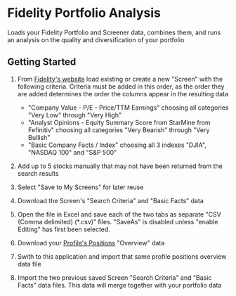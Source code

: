 # Fidelity Portfolio Analysis

Loads your Fidelity Portfolio and Screener data, combines them, and runs an analysis on the quality and diversification of your portfolio

## Getting Started

1. From [Fidelity's website](https://research2.fidelity.com/fidelity/screeners/commonstock/landing.asp?) load existing or create a new "Screen" with the following criteria.  Criteria must be added in this order, as the order they are added determines the order the columns appear in the resulting data
   * "Company Value - P/E - Price/TTM Earnings" choosing all categories "Very Low" through "Very High"
   * "Analyst Opinions - Equity Summary Score from StarMine from Fefinitiv" choosing all categories "Very Bearish" through "Very Bullish"
   * "Basic Company Facts / Index" choosing all 3 indexes "DJIA", "NASDAQ 100" and "S&P 500"

2. Add up to 5 stocks manually that may not have been returned from the search results

3. Select "Save to My Screens" for later reuse

4. Download the Screen's "Search Criteria" and "Basic Facts" data

5. Open the file in Excel and save each of the two tabs as separate "CSV (Comma delimited) (*.csv)" files.  "SaveAs" is disabled unless "enable Editing" has first been selected.

6. Download your [Profile's Positions](https://oltx.fidelity.com/ftgw/fbc/oftop/portfolio#positions) "Overview" data

7. Swith to this application and import that same profile positions overview data file

8. Import the two previous saved Screen "Search Criteria" and "Basic Facts" data files.  This data will merge together with your portfolio data
